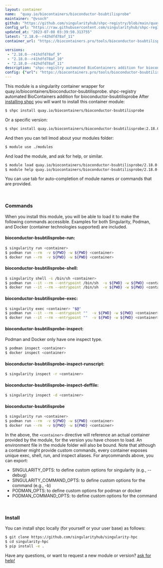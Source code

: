 ```yaml
---
layout: container
name:  "quay.io/biocontainers/bioconductor-bsubtilisprobe"
maintainer: "@vsoch"
github: "https://github.com/singularityhub/shpc-registry/blob/main/quay.io/biocontainers/bioconductor-bsubtilisprobe/container.yaml"
config_url: "https://raw.githubusercontent.com/singularityhub/shpc-registry/main/quay.io/biocontainers/bioconductor-bsubtilisprobe/container.yaml"
updated_at: "2023-07-08 03:39:50.313755"
latest: "2.18.0--r42hdfd78af_11"
container_url: "https://biocontainers.pro/tools/bioconductor-bsubtilisprobe"

versions:
 - "2.18.0--r41hdfd78af_9"
 - "2.18.0--r41hdfd78af_10"
 - "2.18.0--r42hdfd78af_11"
description: "shpc-registry automated BioContainers addition for bioconductor-bsubtilisprobe"
config: {"url": "https://biocontainers.pro/tools/bioconductor-bsubtilisprobe", "maintainer": "@vsoch", "description": "shpc-registry automated BioContainers addition for bioconductor-bsubtilisprobe", "latest": {"2.18.0--r42hdfd78af_11": "sha256:49a5ec54e053f46a9486a713d2f5619091b4a59ab3c38c522817d4239763b00a"}, "tags": {"2.18.0--r41hdfd78af_9": "sha256:5694d92e361de3c13c79cf46e31f78e21f04d7c3d28fc653c1ac0df4481b62f8", "2.18.0--r41hdfd78af_10": "sha256:da06301239dbb607dcf610b0f804d78d09592e12b9a5d15d0b8ddbd096f54216", "2.18.0--r42hdfd78af_11": "sha256:49a5ec54e053f46a9486a713d2f5619091b4a59ab3c38c522817d4239763b00a"}, "docker": "quay.io/biocontainers/bioconductor-bsubtilisprobe"}
---
```


This module is a singularity container wrapper for quay.io/biocontainers/bioconductor-bsubtilisprobe.
shpc-registry automated BioContainers addition for bioconductor-bsubtilisprobe
After [installing shpc](#install) you will want to install this container module:


```bash
$ shpc install quay.io/biocontainers/bioconductor-bsubtilisprobe
```

Or a specific version:

```bash
$ shpc install quay.io/biocontainers/bioconductor-bsubtilisprobe:2.18.0--r42hdfd78af_11
```

And then you can tell lmod about your modules folder:

```bash
$ module use ./modules
```

And load the module, and ask for help, or similar.

```bash
$ module load quay.io/biocontainers/bioconductor-bsubtilisprobe/2.18.0--r42hdfd78af_11
$ module help quay.io/biocontainers/bioconductor-bsubtilisprobe/2.18.0--r42hdfd78af_11
```

You can use tab for auto-completion of module names or commands that are provided.

<br>

### Commands

When you install this module, you will be able to load it to make the following commands accessible.
Examples for both Singularity, Podman, and Docker (container technologies supported) are included.

#### bioconductor-bsubtilisprobe-run:

```bash
$ singularity run <container>
$ podman run --rm  -v ${PWD} -w ${PWD} <container>
$ docker run --rm  -v ${PWD} -w ${PWD} <container>
```

#### bioconductor-bsubtilisprobe-shell:

```bash
$ singularity shell -s /bin/sh <container>
$ podman run --it --rm --entrypoint /bin/sh  -v ${PWD} -w ${PWD} <container>
$ docker run --it --rm --entrypoint /bin/sh  -v ${PWD} -w ${PWD} <container>
```

#### bioconductor-bsubtilisprobe-exec:

```bash
$ singularity exec <container> "$@"
$ podman run --it --rm --entrypoint ""  -v ${PWD} -w ${PWD} <container> "$@"
$ docker run --it --rm --entrypoint ""  -v ${PWD} -w ${PWD} <container> "$@"
```

#### bioconductor-bsubtilisprobe-inspect:

Podman and Docker only have one inspect type.

```bash
$ podman inspect <container>
$ docker inspect <container>
```

#### bioconductor-bsubtilisprobe-inspect-runscript:

```bash
$ singularity inspect -r <container>
```

#### bioconductor-bsubtilisprobe-inspect-deffile:

```bash
$ singularity inspect -d <container>
```



#### bioconductor-bsubtilisprobe

```bash
$ singularity run <container>
$ podman run --rm  -v ${PWD} -w ${PWD} <container>
$ docker run --rm  -v ${PWD} -w ${PWD} <container>
```


In the above, the `<container>` directive will reference an actual container provided
by the module, for the version you have chosen to load. An environment file in the
module folder will also be bound. Note that although a container
might provide custom commands, every container exposes unique exec, shell, run, and
inspect aliases. For anycommands above, you can export:

 - SINGULARITY_OPTS: to define custom options for singularity (e.g., --debug)
 - SINGULARITY_COMMAND_OPTS: to define custom options for the command (e.g., -b)
 - PODMAN_OPTS: to define custom options for podman or docker
 - PODMAN_COMMAND_OPTS: to define custom options for the command

<br>

### Install

You can install shpc locally (for yourself or your user base) as follows:

```bash
$ git clone https://github.com/singularityhub/singularity-hpc
$ cd singularity-hpc
$ pip install -e .
```

Have any questions, or want to request a new module or version? [ask for help!](https://github.com/singularityhub/singularity-hpc/issues)